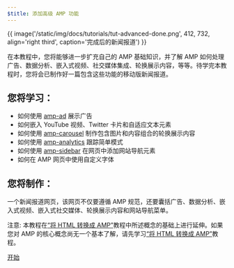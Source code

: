 ```yaml
---
$title: 添加高级 AMP 功能
---
```


{{ image('/static/img/docs/tutorials/tut-advanced-done.png', 412, 732, align='right third', caption='完成后的新闻报道') }}

在本教程中，您将能够进一步扩充自己的 AMP 基础知识，并了解 AMP 如何处理广告、数据分析、嵌入式视频、社交媒体集成、轮换展示内容，等等。待学完本教程时，您将会已制作好一篇包含这些功能的移动版新闻报道。

## 您将学习：

- 如何使用 [amp-ad](/zh_cn/docs/reference/components/amp-ad.html) 展示广告
- 如何嵌入 YouTube 视频、Twitter 卡片和自适应文本元素
- 如何使用 [amp-carousel](/zh_cn/docs/reference/components/amp-carousel.html) 制作包含图片和内容组合的轮换展示内容
- 如何使用 [amp-analytics](/zh_cn/docs/reference/components/amp-analytics.html) 跟踪简单模式
- 如何使用 [amp-sidebar](/zh_cn/docs/reference/components/amp-sidebar.html) 在网页中添加网站导航元素
- 如何在 AMP 网页中使用自定义字体

## 您将制作：

一个新闻报道网页，该网页不仅要遵循 AMP 规范，还要囊括广告、数据分析、嵌入式视频、嵌入式社交媒体、轮换展示内容和网站导航菜单。

注意: 本教程在[“将 HTML 转换成 AMP”](/zh_cn/docs/fundamentals/converting.html)教程中所述概念的基础上进行延伸。如果您对 AMP 的核心概念尚无一个基本了解，请先学习[“将 HTML 转换成 AMP”](/zh_cn/docs/fundamentals/converting.html)教程。

<div class="start-button">
<a class="button" href="/zh_cn/docs/fundamentals/add_advanced/setting_up.html"><span class="arrow-next">开始</span></a>
</div>

